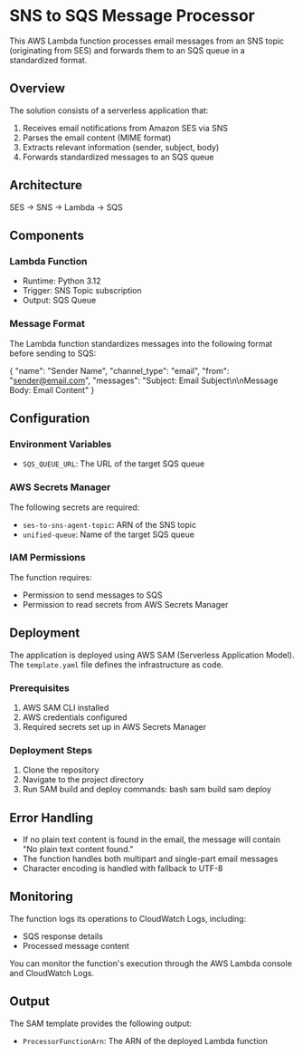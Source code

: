 # SNS to SQS Message Processor

This AWS Lambda function processes email messages from an SNS topic (originating from SES) and forwards them to an SQS queue in a standardized format.

## Overview

The solution consists of a serverless application that:
1. Receives email notifications from Amazon SES via SNS
2. Parses the email content (MIME format)
3. Extracts relevant information (sender, subject, body)
4. Forwards standardized messages to an SQS queue

## Architecture


SES -> SNS -> Lambda -> SQS


## Components

### Lambda Function
- Runtime: Python 3.12
- Trigger: SNS Topic subscription
- Output: SQS Queue

### Message Format

The Lambda function standardizes messages into the following format before sending to SQS:


{
    "name": "Sender Name",
    "channel_type": "email",
    "from": "sender@email.com",
    "messages": "Subject: Email Subject\n\nMessage Body: Email Content"
}


## Configuration

### Environment Variables
- `SQS_QUEUE_URL`: The URL of the target SQS queue

### AWS Secrets Manager
The following secrets are required:
- `ses-to-sns-agent-topic`: ARN of the SNS topic
- `unified-queue`: Name of the target SQS queue

### IAM Permissions
The function requires:
- Permission to send messages to SQS
- Permission to read secrets from AWS Secrets Manager

## Deployment

The application is deployed using AWS SAM (Serverless Application Model). The `template.yaml` file defines the infrastructure as code.

### Prerequisites
1. AWS SAM CLI installed
2. AWS credentials configured
3. Required secrets set up in AWS Secrets Manager

### Deployment Steps
1. Clone the repository
2. Navigate to the project directory
3. Run SAM build and deploy commands:
bash
sam build
sam deploy


## Error Handling

- If no plain text content is found in the email, the message will contain "No plain text content found."
- The function handles both multipart and single-part email messages
- Character encoding is handled with fallback to UTF-8

## Monitoring

The function logs its operations to CloudWatch Logs, including:
- SQS response details
- Processed message content

You can monitor the function's execution through the AWS Lambda console and CloudWatch Logs.

## Output

The SAM template provides the following output:
- `ProcessorFunctionArn`: The ARN of the deployed Lambda function